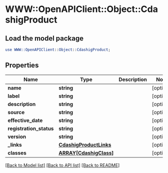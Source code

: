 # WWW::OpenAPIClient::Object::CdashigProduct

## Load the model package
```perl
use WWW::OpenAPIClient::Object::CdashigProduct;
```

## Properties
Name | Type | Description | Notes
------------ | ------------- | ------------- | -------------
**name** | **string** |  | [optional] 
**label** | **string** |  | [optional] 
**description** | **string** |  | [optional] 
**source** | **string** |  | [optional] 
**effective_date** | **string** |  | [optional] 
**registration_status** | **string** |  | [optional] 
**version** | **string** |  | [optional] 
**_links** | [**CdashigProductLinks**](CdashigProductLinks.md) |  | [optional] 
**classes** | [**ARRAY[CdashigClass]**](CdashigClass.md) |  | [optional] 

[[Back to Model list]](../README.md#documentation-for-models) [[Back to API list]](../README.md#documentation-for-api-endpoints) [[Back to README]](../README.md)


